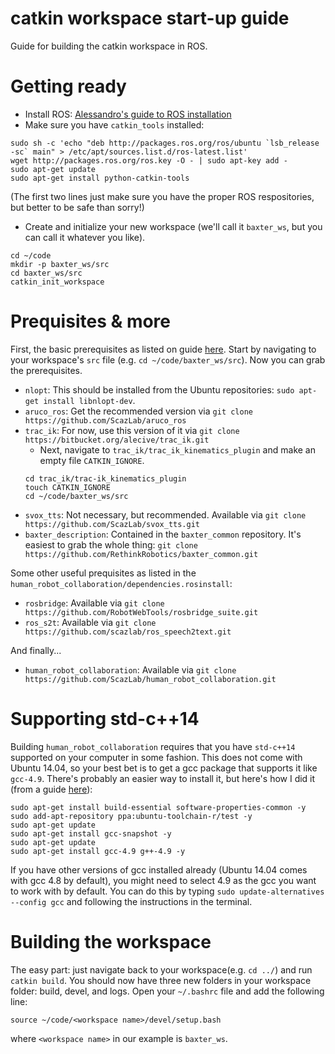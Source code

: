 # catkin workspace start-up guide
Guide for building the catkin workspace in ROS. 

# Getting ready
* Install ROS: [Alessandro's guide to ROS installation](https://alecive.github.io/ros_installation.html#installing-and-configuring-your-ros-environment)
* Make sure you have `catkin_tools` installed:
 ```
 sudo sh -c 'echo "deb http://packages.ros.org/ros/ubuntu `lsb_release -sc` main" > /etc/apt/sources.list.d/ros-latest.list'
 wget http://packages.ros.org/ros.key -O - | sudo apt-key add -
 sudo apt-get update
 sudo apt-get install python-catkin-tools
 ```
 (The first two lines just make sure you have the proper ROS respositories, but better to be safe than sorry!)
* Create and initialize your new workspace (we'll call it `baxter_ws`, but you can call it whatever you like).
```
cd ~/code
mkdir -p baxter_ws/src
cd baxter_ws/src
catkin_init_workspace
```

# Prequisites & more
First, the basic prerequisites as listed on guide [here](https://github.com/ScazLab/human_robot_collaboration).
Start by navigating to your workspace's `src` file (e.g. `cd ~/code/baxter_ws/src`). Now you can grab the prerequisites.
* `nlopt`: This should be installed from the Ubuntu repositories: `sudo apt-get install libnlopt-dev`. 
* `aruco_ros`: Get the recommended version via `git clone https://github.com/ScazLab/aruco_ros`
* `trac_ik`: For now, use this version of it via `git clone https://bitbucket.org/alecive/trac_ik.git`
  - Next, navigate to `trac_ik/trac_ik_kinematics_plugin` and make an empty file `CATKIN_IGNORE`.
  ```
  cd trac_ik/trac-ik_kinematics_plugin
  touch CATKIN_IGNORE
  cd ~/code/baxter_ws/src
  ```
* `svox_tts`: Not necessary, but recommended. Available via `git clone https://github.com/ScazLab/svox_tts.git`
* `baxter_description`: Contained in the `baxter_common` repository. It's easiest to grab the whole thing: `git clone https://github.com/RethinkRobotics/baxter_common.git`

Some other useful prequisites as listed in the `human_robot_collaboration/dependencies.rosinstall`:
* `rosbridge`: Available via `git clone https://github.com/RobotWebTools/rosbridge_suite.git`
* `ros_s2t`: Available via `git clone https://github.com/scazlab/ros_speech2text.git`

And finally...
* `human_robot_collaboration`: Available via `git clone https://github.com/ScazLab/human_robot_collaboration.git`

# Supporting std-c++14

Building `human_robot_collaboration` requires that you have `std-c++14` supported on your computer in some fashion. This does not come with Ubuntu 14.04, so your best bet is to get a gcc package that supports it like `gcc-4.9`. 
There's probably an easier way to install it, but here's how I did it (from a guide [here](https://gist.github.com/application2000/73fd6f4bf1be6600a2cf9f56315a2d91)):
```
sudo apt-get install build-essential software-properties-common -y
sudo add-apt-repository ppa:ubuntu-toolchain-r/test -y
sudo apt-get update
sudo apt-get install gcc-snapshot -y
sudo apt-get update
sudo apt-get install gcc-4.9 g++-4.9 -y 
```
If you have other versions of gcc installed already (Ubuntu 14.04 comes with gcc 4.8 by default), you might need to select 4.9 as the gcc you want to work with by default. You can do this by typing `sudo update-alternatives --config gcc` and following the instructions in the terminal.  

# Building the workspace

The easy part: just navigate back to your workspace(e.g. `cd ../`) and run `catkin build`. 
You should now have three new folders in your workspace folder: build, devel, and logs. Open your `~/.bashrc` file and add the following line:
```
source ~/code/<workspace name>/devel/setup.bash
```
where `<workspace name>` in our example is `baxter_ws`. 
